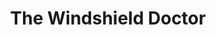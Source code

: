 ---
title: "The Windshield Doctor"
url: /truth-or-consequences/the-windshield-doctor/
shop: Autowerkstatt
---